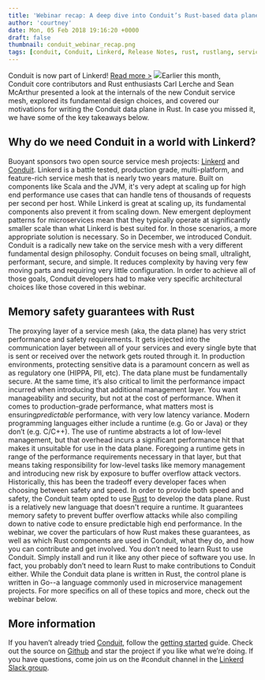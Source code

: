 ```yaml
---
title: 'Webinar recap: A deep dive into Conduit’s Rust-based data plane'
author: 'courtney'
date: Mon, 05 Feb 2018 19:16:20 +0000
draft: false
thumbnail: conduit_webinar_recap.png
tags: [conduit, Conduit, Linkerd, Release Notes, rust, rustlang, service mesh, webinar, Webinars]
---
```


Conduit is now part of Linkerd! [Read more >](/2018/07/06/conduit-0-5-and-the-future/ 'Conduit is now part of Linkerd announcement') ![](http://buoyant.io/wp-content/uploads/2018/02/conduit_webinar_recap-300x151.png)Earlier this month, Conduit core contributors and Rust enthusiasts Carl Lerche and Sean McArthur presented a look at the internals of the new Conduit service mesh, explored its fundamental design choices, and covered our motivations for writing the Conduit data plane in Rust. In case you missed it, we have some of the key takeaways below.

## Why do we need Conduit in a world with Linkerd?

Buoyant sponsors two open source service mesh projects: [Linkerd](https://linkerd.io) and [Conduit](https://conduit.io). Linkerd is a battle tested, production grade, multi-platform, and feature-rich service mesh that is nearly two years mature. Built on components like Scala and the JVM, it's very adept at scaling up for high end performance use cases that can handle tens of thousands of requests per second per host. While Linkerd is great at scaling up, its fundamental components also prevent it from scaling down. New emergent deployment patterns for microservices mean that they typically operate at significantly smaller scale than what Linkerd is best suited for. In those scenarios, a more appropriate solution is necessary. So in December, we introduced Conduit. Conduit is a radically new take on the service mesh with a very different fundamental design philosophy. Conduit focuses on being small, ultralight, performant, secure, and simple. It reduces complexity by having very few moving parts and requiring very little configuration. In order to achieve all of those goals, Conduit developers had to make very specific architectural choices like those covered in this webinar.

## Memory safety guarantees with Rust

The proxying layer of a service mesh (aka, the data plane) has very strict performance and safety requirements. It gets injected into the communication layer between all of your services and every single byte that is sent or received over the network gets routed through it. In production environments, protecting sensitive data is a paramount concern as well as as regulatory one (HIPPA, PII, etc). The data plane must be fundamentally secure. At the same time, it’s also critical to limit the performance impact incurred when introducing that additional management layer. You want manageability and security, but not at the cost of performance. When it comes to production-grade performance, what matters most is ensuring*predictable* performance, with very low latency variance. Modern programming languages either include a runtime (e.g. Go or Java) or they don’t (e.g. C/C++). The use of runtime abstracts a lot of low-level management, but that overhead incurs a significant performance hit that makes it unsuitable for use in the data plane. Foregoing a runtime gets in range of the performance requirements necessary in that layer, but that means taking responsibility for low-level tasks like memory management and introducing new risk by exposure to buffer overflow attack vectors. Historically, this has been the tradeoff every developer faces when choosing between safety and speed. In order to provide both speed and safety, the Conduit team opted to use [Rust](https://www.rust-lang.org/en-US/) to develop the data plane. Rust is a relatively new language that doesn't require a runtime. It guarantees memory safety to prevent buffer overflow attacks while also compiling down to native code to ensure predictable high end performance. In the webinar, we cover the particulars of how Rust makes these guarantees, as well as which Rust components are used in Conduit, what they do, and how you can contribute and get involved. You don’t need to learn Rust to use Conduit. Simply install and run it like any other piece of software you use. In fact, you probably don’t need to learn Rust to make contributions to Conduit either. While the Conduit data plane is written in Rust, the control plane is written in Go--a language commonly used in microservice management projects. For more specifics on all of these topics and more, check out the webinar below.

## More information

If you haven’t already tried [Conduit](http://conduit.io), follow the [getting started](https://conduit.io/getting-started/) guide. Check out the source on [Github](https://github.com/runconduit/conduit) and star the project if you like what we’re doing. If you have questions, come join us on the #conduit channel in the [Linkerd Slack group](http://linkerd.slack.com).
